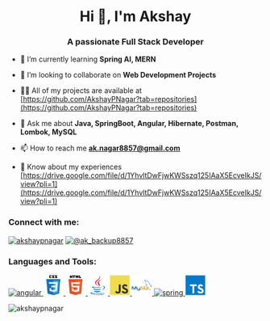 <h1 align="center">Hi 👋, I'm Akshay</h1>
<h3 align="center">A passionate Full Stack Developer</h3>





- 🌱 I’m currently learning **Spring AI, MERN**

- 👯 I’m looking to collaborate on **Web Development Projects**

- 👨‍💻 All of my projects are available at [https://github.com/AkshayPNagar?tab=repositories](https://github.com/AkshayPNagar?tab=repositories)

- 💬 Ask me about **Java, SpringBoot, Angular, Hibernate, Postman, Lombok, MySQL**

- 📫 How to reach me **ak.nagar8857@gmail.com**

- 📄 Know about my experiences [https://drive.google.com/file/d/1YhvltDwFjwKWSszq125IAaX5EcveIkJS/view?pli=1](https://drive.google.com/file/d/1YhvltDwFjwKWSszq125IAaX5EcveIkJS/view?pli=1)

<h3 align="left">Connect with me:</h3>
<p align="left">
<a href="https://linkedin.com/in/akshaypnagar" target="blank"><img align="center" src="https://raw.githubusercontent.com/rahuldkjain/github-profile-readme-generator/master/src/images/icons/Social/linked-in-alt.svg" alt="akshaypnagar" height="30" width="40" /></a>
<a href="https://www.hackerrank.com/@ak_backup8857" target="blank"><img align="center" src="https://raw.githubusercontent.com/rahuldkjain/github-profile-readme-generator/master/src/images/icons/Social/hackerrank.svg" alt="@ak_backup8857" height="30" width="40" /></a>
</p>

<h3 align="left">Languages and Tools:</h3>
<p align="left"> <a href="https://angular.io" target="_blank" rel="noreferrer"> <img src="https://angular.io/assets/images/logos/angular/angular.svg" alt="angular" width="40" height="40"/> </a> <a href="https://www.w3schools.com/css/" target="_blank" rel="noreferrer"> <img src="https://raw.githubusercontent.com/devicons/devicon/master/icons/css3/css3-original-wordmark.svg" alt="css3" width="40" height="40"/> </a> <a href="https://www.w3.org/html/" target="_blank" rel="noreferrer"> <img src="https://raw.githubusercontent.com/devicons/devicon/master/icons/html5/html5-original-wordmark.svg" alt="html5" width="40" height="40"/> </a> <a href="https://www.java.com" target="_blank" rel="noreferrer"> <img src="https://raw.githubusercontent.com/devicons/devicon/master/icons/java/java-original.svg" alt="java" width="40" height="40"/> </a> <a href="https://developer.mozilla.org/en-US/docs/Web/JavaScript" target="_blank" rel="noreferrer"> <img src="https://raw.githubusercontent.com/devicons/devicon/master/icons/javascript/javascript-original.svg" alt="javascript" width="40" height="40"/> </a> <a href="https://www.mysql.com/" target="_blank" rel="noreferrer"> <img src="https://raw.githubusercontent.com/devicons/devicon/master/icons/mysql/mysql-original-wordmark.svg" alt="mysql" width="40" height="40"/> </a> <a href="https://spring.io/" target="_blank" rel="noreferrer"> <img src="https://www.vectorlogo.zone/logos/springio/springio-icon.svg" alt="spring" width="40" height="40"/> </a> <a href="https://www.typescriptlang.org/" target="_blank" rel="noreferrer"> <img src="https://raw.githubusercontent.com/devicons/devicon/master/icons/typescript/typescript-original.svg" alt="typescript" width="40" height="40"/> </a> </p>

<p><img align="left" src="https://github-readme-stats.vercel.app/api/top-langs?username=akshaypnagar&show_icons=true&locale=en&layout=compact" alt="akshaypnagar" /></p>


